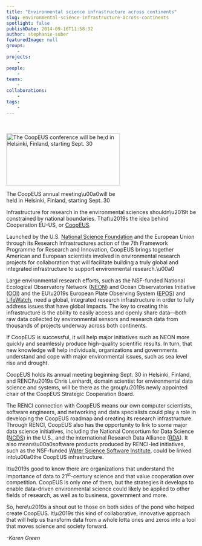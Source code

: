 ```yaml
---
title: "Environmental science infrastructure across continents"
slug: environmental-science-infrastructure-across-continents
spotlight: false
publishDate: 2014-09-16T11:58:32
author: stephanie-suber
featuredImage: null
groups:
    - 
projects:
    - 
people:
    - 
teams: 
    - 
collaborations:
    - 
tags:
    - 
---
```

<p>&nbsp;</p>
<div id="attachment_13563" class="wp-caption alignleft" style="width: 300px"><a href="http://renci.org/wp-content/uploads/2014/09/helsinki1.jpg"  rel="lightbox[roadtrip]"><img class="wp-image-13563 size-medium" src="http://renci.org/wp-content/uploads/2014/09/helsinki1-300x138.jpg" alt="The CoopEUS conference will be he;d in Helsinki, Finland, starting Sept. 30" width="300" height="138" srcset="https://renci.org/wp-content/uploads/2014/09/helsinki1-300x138.jpg 300w, https://renci.org/wp-content/uploads/2014/09/helsinki1-640x295.jpg 640w, https://renci.org/wp-content/uploads/2014/09/helsinki1.jpg 650w" sizes="(max-width: 300px) 100vw, 300px" /></a></p>
<p class="wp-caption-text">The CoopEUS annual meeting\u00a0will be held in Helsinki, Finland, starting Sept. 30</p>
</div>
<p>Infrastructure for research in the environmental sciences shouldn\u2019t be constrained by national boundaries. That\u2019s the idea behind Cooperation EU-US, or <a href="http://www.coopeus.eu/" target="_blank" rel="noopener">CoopEUS</a>.</p>
<p>Launched by the U.S. <a href="http://www.nsf.gov/" target="_blank" rel="noopener">National Science Foundation</a> and the European Union through its Research Infrastructures action of the 7th Framework Programme for Research and Innovation, CoopEUS brings together American and European scientists involved in environmental research projects for collaboration that will facilitate building a truly global and integrated infrastructure to support environmental research.\u00a0<!--more--></p>
<p>Large environmental research efforts, such as the NSF-funded National Ecological Observatory Network (<a href="http://www.neoninc.org/" target="_blank" rel="noopener">NEON</a>) and Ocean Observatories Initiative (<a href="http://oceanobservatories.org/">OOI</a>) and the EU\u2019s European Plate Observing System (<a href="http://www.epos-eu.org/" target="_blank" rel="noopener">EPOS</a>) and <a href="http://www.lifewatch.eu/web/guest/home" target="_blank" rel="noopener">LifeWatch</a>, need a global, integrated research infrastructure in order to fully address issues that have global impacts. The key to creating this infrastructure is the ability to easily access and openly share data&mdash;both raw data collected by environmental sensors and research data from thousands of projects underway across both continents.</p>
<p>If CoopEUS is successful, it will help major initiatives such as NEON more quickly and seamlessly produce high-quality scientific results. In turn, that new knowledge will help individuals, organizations and governments understand and cope with major environmental issues, such as sea level rise and drought.</p>
<p>CoopEUS holds its annual meeting beginning Sept. 30 in Helsinki, Finland, and RENCI\u2019s Chris Lenhardt, domain scientist for environmental data science and systems, will be there as the group\u2019s newly appointed chair of the CoopEUS Strategic Cooperation Board.</p>
<p>The RENCI connection with CoopEUS means our own computer scientists, software engineers, and networking and data specialists could play a role in developing the CoopEUS roadmap and creating its research infrastructure. Through RENCI, CoopEUS also has the opportunity to link to some major data science initiatives, including the National Consortium for Data Science (<a href="http://data2discovery.org/" target="_blank" rel="noopener">NCDS</a>) in the U.S., and the international Research Data Alliance (<a href="https://rd-alliance.org/" target="_blank" rel="noopener">RDA</a>). It also means\u00a0software products produced by RENCI-led initiatives, such as the NSF-funded <a title="Water Science Software Institute" href="http://renci.org/research/water-science-software-institute/" target="_blank" rel="noopener">Water Science Software Institute</a>, could be linked into\u00a0the CoopEUS infrastructure.</p>
<p>It\u2019s good to know there are organizations that understand the importance of data to 21<sup>st</sup>-century science and that value cooperation over competition. CoopEUS is only one of them, but the strategies it develops to enable data-driven environmental science could likely be applied to other fields of research, as well as to business, government and more.</p>
<p>So, here\u2019s a shout out to those on both sides of the pond who helped create CoopEUS. It\u2019s this kind of collaborative, innovative approach that will help us transform data from a whole lotta ones and zeros into a tool that moves science and society forward.</p>
<p><em>-Karen Green </em></p>
<!-- AddThis Advanced Settings generic via filter on the_content --><!-- AddThis Share Buttons generic via filter on the_content -->
